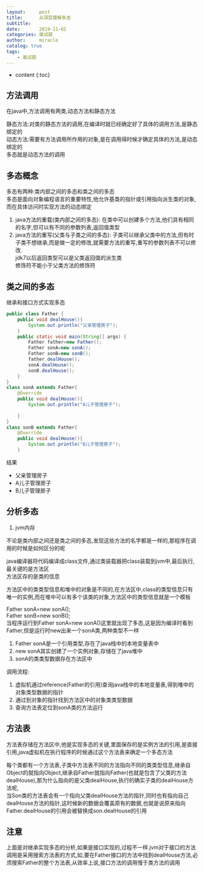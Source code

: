 ```yaml
---
layout:     post
title:      从深层理解多态
subtitle:   
date:       2019-11-01
categories: 面试题
author:     miracle
catalog: true
tags:
    - 面试题
---
```


* content
{:toc}


## 方法调用

在java中,方法调用有两类,动态方法和静态方法

静态方法:对类的静态方法的调用,在编译时就已经确定好了具体的调用方法,是静态绑定的  
动态方法:需要有方法调用所作用的对象,是在调用得时候才确定具体的方法,是动态绑定的  
多态就是动态方法的调用

## 多态概念

多态有两种:类内部之间的多态和类之间的多态  
多态是面向对象编程语言的重要特性,他允许基类的指针或引用指向派生类的对象,而在具体访问时实现方法的动态绑定  
1. java方法的重载(类内部之间的多态):
在类中可以创建多个方法,他们具有相同的名字,但可以有不同的参数列表,返回值类型
2. java方法的重写(父类与子类之间的多态):
子类可以继承父类中的方法,但有时子类不想继承,而是做一定的修改,就需要方法的重写,重写的参数列表不可以修改.  
jdk7以后返回类型可以是父类返回值的派生类  
修饰符不能小于父类方法的修饰符


## 类之间的多态

继承和接口方式实现多态

```java
public class Father {
	public void dealHouse(){
		System.out.println("父亲管理房子");
	}
	public static void main(String[] args) {
		Father father=new Father();
		Father sonA=new sonA();
		Father sonB=new sonB();
		father.dealHouse();
		sonA.dealHouse();
		sonB.dealHouse();
	}
}
class sonA extends Father{
	@Override
	public void dealHouse(){
		System.out.println("A儿子管理房子");
		
	}
}
class sonB extends Father{
	@Override
	public void dealHouse(){
		System.out.println("B儿子管理房子");
	}
```

结果  
* 父亲管理房子
* A儿子管理房子
* B儿子管理房子

## 分析多态

1. jvm内存

不论是类内部之间还是类之间的多态,发现这些方法的名字都是一样的,那程序在调用的时候是如何区分的呢  
  
java编译器将代码编译成class文件,通过类装载器把class装载到jvm中,最后执行,最关键的是方法区  
方法区存的是类的信息  
  
方法区中的类类型信息和堆中的对象是不同的,在方法区中,class的类型信息只有唯一的实例,而在堆中可以有多个该类的对象,方法区中的类型信息就是一个模板
  
Father sonA=new sonA();  
Father sonB=new sonB();  
当程序运行到Father sonA=new sonA()这里就出现了多态,这是因为编译时看到Father,但是运行时new出来一个sonA类,两种类型不一样
1. Father sonA是一个引用类型,存在了java栈中的本地变量表中
2. new sonA其实创建了一个实例对象,存储在了java堆中
3. sonA的类类型数据存在方法区中

调用流程:

1. 虚拟机通过reference(Father的引用)查询java栈中的本地变量表,得到堆中的对象类型数据的指针
2. 通过到对象的指针找到方法区中的对象类类型数据
3. 查询方法表定位到sonA类的方法运行

## 方法表

方法表存储在方法区中,他是实现多态的关键,里面保存的是实例方法的引用,是直接引用,java虚拟机在执行程序的时候通过这个方法表来确定一个多态方法  

每个类都有一个方法表,子类中方法表不同的方法指向不同的类类型信息,继承自Object的就指向Object,继承自Father就指向Father(也就是包含了父类的方法dealHouse),那为什么指向的是父类dealHouse,执行的确实子类的dealHouse方法呢,  
当Son类的方法表会有一个指向父类dealHouse方法的指针,同时也有指向自己dealHouse方法的指针,这时候新的数据会覆盖原有的数据,也就是说原来指向Father.dealHouse的引用会被替换成son.dealHouse的引用

## 注意

上面是对继承实现多态的分析,如果是接口实现的,过程不一样.jvm对于接口的方法调用是采用搜索方法表的方式,如,要在Father接口的方法中找到dealHouse方法,必须搜索Father的整个方法表,从效率上说,接口方法的调用慢于类方法的调用

